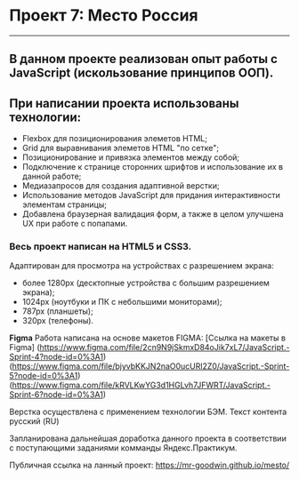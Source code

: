 # Проект 7: Место Россия
------
## В данном проекте реализован опыт работы с JavaScript (искользование принципов ООП).

## При написании проекта использованы технологии:
* Flexbox для позиционирования элеметов HTML;
* Grid для выравнивания элеметов HTML "по сетке";
* Позиционирование и привязка элементов между собой;
* Подключение к странице сторонних шрифтов и использование их в данной работе;
* Медиазапросов для создания адаптивной верстки;
* Использование методов JavaScript для придания интерактивности элементам страницы;
* Добавлена браузерная валидация форм, а также в целом улучшена UX при работе с попапами.

### Весь проект написан на HTML5 и CSS3.
Адаптирован для просмотра на устройствах с разрешением экрана:
* более 1280px (десктопные устройства с большим разрешением экрана);
* 1024px (ноутбуки и ПК с небольшими мониторами);
* 787px (планшеты);
* 320px (телефоны).

**Figma**
Работа написана на основе макетов FIGMA:
[Ссылка на макеты в Figma]
(https://www.figma.com/file/2cn9N9jSkmxD84oJik7xL7/JavaScript.-Sprint-4?node-id=0%3A1)
(https://www.figma.com/file/bjyvbKKJN2naO0ucURl2Z0/JavaScript.-Sprint-5?node-id=0%3A1)
(https://www.figma.com/file/kRVLKwYG3d1HGLvh7JFWRT/JavaScript.-Sprint-6?node-id=0%3A1)

Верстка осуществлена с применением технологии БЭМ. Текст контента русский (RU)

Запланирована дальнейшая доработка данного проекта в соответствии с поступающими заданиями комманды Яндекс.Практикум.

Публичная ссылка на ланный проект: https://mr-goodwin.github.io/mesto/
